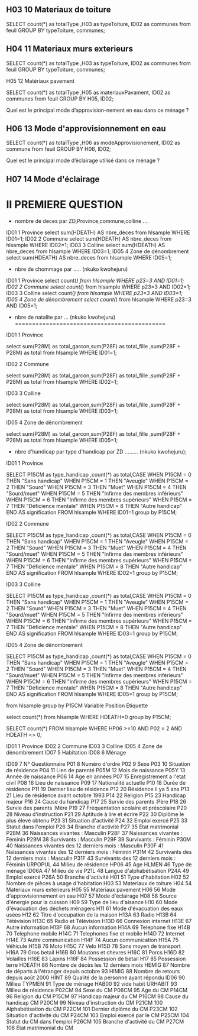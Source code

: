 ## H03		10		Materiaux de toiture

SELECT count(*) as totalType ,H03 as typeToiture,  ID02 as communes from feuil GROUP BY typeToiture,  communes;

## H04		11		Materiaux murs exterieurs

SELECT count(*) as totalType ,H03 as typeToiture,  ID02 as communes from feuil GROUP BY typeToiture,  communes;

H05		12		Matériaux pavement

SELECT count(*) as totalType ,H05 as materiauxPavament,  ID02 as communes from feuil GROUP BY H05,  ID02;


Quel est le principal  mode d’approvision-nement en eau dans ce  ménage ?

## H06		13		Mode d'approvisionnement en eau

SELECT count(*) as totalType ,H06 as modeApprovisionement,  ID02 as commune from feuil GROUP BY H06,  ID02;


Quel est le principal mode d’éclairage utilisé dans ce ménage ?

## H07		14		Mode d'éclairage


II PREMIERE QUESTION
====================
- nombre de deces par ZD,Province,commune,colline ....

ID01	1	Province
select sum(HDEATH) AS nbre_deces from  hlsample WHERE ID01=1;
ID02	2	Commune
select sum(HDEATH) AS nbre_deces from  hlsample WHERE ID02=1;
ID03	3	Colline
select sum(HDEATH) AS nbre_deces from  hlsample WHERE ID03=1;
ID05	4	Zone de dénombrement
select sum(HDEATH) AS nbre_deces from  hlsample WHERE ID05=1;


- nbre de chommage  par ..... (nkuko kwohejuru)

ID01	1	Province
select count(*) from  hlsample WHERE p23=3 AND ID01=1;
ID02	2	Commune
select count(*) from  hlsample WHERE p23=3 AND ID02=1;
ID03	3	Colline
select count(*) from  hlsample WHERE p23=3 AND ID03=1;
ID05	4	Zone de dénombrement
select count(*) from  hlsample WHERE p23=3 AND ID05=1;


- nbre de natalite par ...  (nkuko kwohejuru)
============================================ 

ID01	1	Province

select sum(P28M) as total_garcon,sum(P28F) as total_fille ,sum(P28F + P28M) as total from hlsample WHERE ID01=1;

ID02	2	Commune

select sum(P28M) as total_garcon,sum(P28F) as total_fille ,sum(P28F + P28M) as total from hlsample WHERE ID02=1;

ID03	3	Colline

select sum(P28M) as total_garcon,sum(P28F) as total_fille ,sum(P28F + P28M) as total from hlsample WHERE ID03=1;

ID05	4	Zone de dénombrement

select sum(P28M) as total_garcon,sum(P28F) as total_fille ,sum(P28F + P28M) as total from hlsample WHERE ID05=1;

- nbre d'handicap par type d'handicap par ZD .........  (nkuko kwohejuru);

ID01	1	Province

SELECT  P15CM as type_handicap ,count(*) as total,CASE 
WHEN P15CM = 0 THEN "Sans handicap"
WHEN P15CM = 1 THEN "Aveugle"
WHEN P15CM = 2 THEN "Sourd"
WHEN P15CM = 3 THEN "Muet"
WHEN P15CM = 4 THEN "Sourd/muet"
WHEN P15CM = 5 THEN "Infirme des membres inférieurs"
WHEN P15CM = 6 THEN "Infirme des membres supérieurs"
WHEN P15CM = 7 THEN "Déficience mentale"
WHEN P15CM = 8 THEN "Autre handicap"
END AS signification FROM hlsample WHERE ID01=1  group by P15CM;


ID02	2	Commune

SELECT  P15CM as type_handicap ,count(*) as total,CASE 
WHEN P15CM = 0 THEN "Sans handicap"
WHEN P15CM = 1 THEN "Aveugle"
WHEN P15CM = 2 THEN "Sourd"
WHEN P15CM = 3 THEN "Muet"
WHEN P15CM = 4 THEN "Sourd/muet"
WHEN P15CM = 5 THEN "Infirme des membres inférieurs"
WHEN P15CM = 6 THEN "Infirme des membres supérieurs"
WHEN P15CM = 7 THEN "Déficience mentale"
WHEN P15CM = 8 THEN "Autre handicap"
END AS signification FROM hlsample WHERE ID02=1  group by P15CM;


ID03	3	Colline 

SELECT  P15CM as type_handicap ,count(*) as total,CASE 
WHEN P15CM = 0 THEN "Sans handicap"
WHEN P15CM = 1 THEN "Aveugle"
WHEN P15CM = 2 THEN "Sourd"
WHEN P15CM = 3 THEN "Muet"
WHEN P15CM = 4 THEN "Sourd/muet"
WHEN P15CM = 5 THEN "Infirme des membres inférieurs"
WHEN P15CM = 6 THEN "Infirme des membres supérieurs"
WHEN P15CM = 7 THEN "Déficience mentale"
WHEN P15CM = 8 THEN "Autre handicap"
END AS signification FROM hlsample WHERE ID03=1  group by P15CM;


ID05	4	Zone de dénombrement 

SELECT  P15CM as type_handicap ,count(*) as total,CASE 
WHEN P15CM = 0 THEN "Sans handicap"
WHEN P15CM = 1 THEN "Aveugle"
WHEN P15CM = 2 THEN "Sourd"
WHEN P15CM = 3 THEN "Muet"
WHEN P15CM = 4 THEN "Sourd/muet"
WHEN P15CM = 5 THEN "Infirme des membres inférieurs"
WHEN P15CM = 6 THEN "Infirme des membres supérieurs"
WHEN P15CM = 7 THEN "Déficience mentale"
WHEN P15CM = 8 THEN "Autre handicap"
END AS signification FROM hlsample WHERE ID05=1  group by P15CM;


from hlsample group by P15CM
Variable	Position	Etiquette

select count(*) from hlsample WHERE HDEATH=0 group by P15CM;


SELECT count(*) FROM hlsample WHERE HP06 >=10 AND P02 = 2 AND HDEATH <> 0;

ID01	1	Province
ID02	2	Commune
ID03	3	Colline
ID05	4	Zone de dénombrement
ID07	5	Habitation
ID08	6	Ménage

ID09	7	N° Questionnaire
P01		8	Numéro d'ordre
P02		9	Sexe
P03		10	Situation de résidence
P04		11	Lien de parenté
P05M	12	Mois de naissance
P05Y	13	Année de naissance
P06		14	Age en années
P07		15	Enregistrement a l'etat civil
P08		16	Lieu de naissance
P09		17	Nationalité actuelle
P10		18	Durée de résidence
P11		19	Dernier lieu de résidence
P12		20	Résidence il ya 5 ans
P13		21	Lieu de résidence avant octobre 1993
P14		22	Religion
P15		23	Handicap majeur
P16		24	Cause du handicap
P17		25	Survie des parents :Père
P18		26	Survie des parents :Mère
P19		27	Fréquentation scolaire et préscolaire
P20		28	Niveau d'instruction
P21		29	Aptitude à lire et écrire
P22		30	Diplôme le plus élevé obtenu
P23		31	Situation d'activité
P24		32	Emploi exercé
P25		33	Statut dans l'emploi
P26		34	Branche d'activité
P27		35	Etat matrimonial
P28M	36	Naissances vivantes : Masculin
P28F	37	Naissances vivantes : Féminin
P29M	38	Survivants : Masculin
P29F	39	Survivants : Féminin
P30M	40	Naissances vivantes des 12 derniers mois : Masculin
P30F	41	Naissances vivantes des 12 derniers mois : Féminin
P31M	42	Survivants des 12 derniers mois : Masculin
P31F	43	Survivants des 12 derniers mois : Féminin
URPOPUL	44	Milieu de résidence
HP06	45	Age
HLMEN	46	Type de ménage
ID06A	47	Milieu de vie
P21L	48	Langue d'alphabétisation
P24A	49	Emploi exercé
P26A	50	Branche d'activité
H01		51	Type d'habitation
H02		52	Nombre de pièces à usage d'habitation
H03		53	Materiaux de toiture
H04		54	Materiaux murs exterieurs
H05		55	Matériaux pavement
H06		56	Mode d'approvisionnement en eau
H07		57	Mode d'éclairage
H08		58	Source d'énergie pour la cuisson
H09		59	Type de lieu d'aisance
H10		60	Mode d'évacuation des déchets ménagers
H11		61	Mode d'évacuation des eaux usées
H12		62	Titre d'occupation de la maison
H13A	63	Radio
H13B	64	Tétévision
H13C	65	Radio et Télévision
H13D	66	Connexion internet
H13E	67	Autre information
H13F	68	Aucun information
H14A	69	Telephone fixe
H14B	70	Telephone mobile
H14C	71	Telephones fixe et mobile
H14D	72	Internet
H14E	73	Autre communication
H14F	74	Aucun communication
H15A	75	Véhicule
H15B	76	Moto
H15C	77	Velo
H15D	78	Sans moyen de transport
H16A	79	Gros betail
H16B	80	Moutons et chevres
H16C	81	Porcs
H16D	82	Volailles
H16E	83	Lapins
H16F	84	Possession de betail
H17		85	Possession terre
HDEATH	86	Nombre de décès les 12 derniers mois
HEMIG	87	Nombre de départs à l'étranger depuis octobre 93
HIMIG	88	Nombre de retours depuis août 2000
HINT	89	Qualité de la personne ayant répondu
ID06	90	Milieu
TYPMEN	91	Type de ménage
HAB00	92	vide habit
URHABIT	93	Milieu de résidence
P02CM	94	Sexe du CM
P06CM	95	Age du CM
P14CM	96	Religion du CM
P15CM	97	Handicap majeur du CM
P16CM	98	Cause du handicap CM
P20CM	99	Niveau d'instruction du CM
P21CM	100	Alphabétisation du CM
P22CM	101	Dernier diplôme du CM
P23CM	102	Situation d'activité du CM
P24CM	103	Emploi exercé par le CM
P25CM	104	Statut du CM dans l'emploi
P26CM	105	Branche d'activité du CM
P27CM	106	Etat matrimonial du CM



